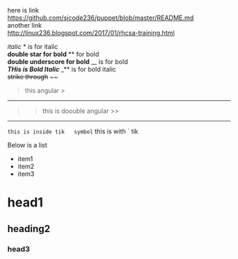 

here is link  
https://github.com/sjcode236/puppet/blob/master/README.md  
another link  
http://linux236.blogspot.com/2017/01/rhcsa-training.html

*italic*  *  is for italic    
**double star for bold**  **  for bold   
__double underscore for bold__  __ is for bold   
_**THis is Bold Italic**_  _** is for bold italic   
~~strike through~~   ~~  
>  this angular  >
-----
>>  this is doouble angular >>
******

`this is inside tik   symbol`  this is with `  tik

Below is  a list 
- item1
- item2
-  item3

# head1  #
## heading2  ##
### head3   ###




 
